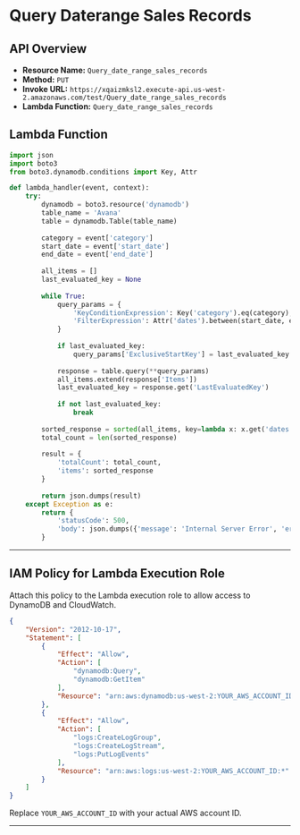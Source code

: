 # Query Daterange Sales Records

## API Overview

- **Resource Name:** `Query_date_range_sales_records`
- **Method:** `PUT`
- **Invoke URL:** `https://xqaizmksl2.execute-api.us-west-2.amazonaws.com/test/Query_date_range_sales_records`
- **Lambda Function:** `Query_date_range_sales_records`



## **Lambda Function**

```python
import json
import boto3
from boto3.dynamodb.conditions import Key, Attr

def lambda_handler(event, context):
    try:
        dynamodb = boto3.resource('dynamodb')
        table_name = 'Avana'
        table = dynamodb.Table(table_name)
        
        category = event['category']
        start_date = event['start_date']
        end_date = event['end_date']
        
        all_items = []
        last_evaluated_key = None
        
        while True:
            query_params = {
                'KeyConditionExpression': Key('category').eq(category),
                'FilterExpression': Attr('dates').between(start_date, end_date)
            }
            
            if last_evaluated_key:
                query_params['ExclusiveStartKey'] = last_evaluated_key
            
            response = table.query(**query_params)
            all_items.extend(response['Items'])
            last_evaluated_key = response.get('LastEvaluatedKey')
            
            if not last_evaluated_key:
                break
        
        sorted_response = sorted(all_items, key=lambda x: x.get('dates', ''), reverse=True)
        total_count = len(sorted_response)
        
        result = {
            'totalCount': total_count,
            'items': sorted_response
        }
        
        return json.dumps(result)
    except Exception as e:
        return {
            'statusCode': 500,
            'body': json.dumps({'message': 'Internal Server Error', 'error': str(e)})
        }
```
---

## **IAM Policy for Lambda Execution Role**

Attach this policy to the Lambda execution role to allow access to DynamoDB and CloudWatch.

```json
{
    "Version": "2012-10-17",
    "Statement": [
        {
            "Effect": "Allow",
            "Action": [
                "dynamodb:Query",
                "dynamodb:GetItem"
            ],
            "Resource": "arn:aws:dynamodb:us-west-2:YOUR_AWS_ACCOUNT_ID:table/Avana"
        },
        {
            "Effect": "Allow",
            "Action": [
                "logs:CreateLogGroup",
                "logs:CreateLogStream",
                "logs:PutLogEvents"
            ],
            "Resource": "arn:aws:logs:us-west-2:YOUR_AWS_ACCOUNT_ID:*"
        }
    ]
}
```

Replace `YOUR_AWS_ACCOUNT_ID` with your actual AWS account ID.

---
